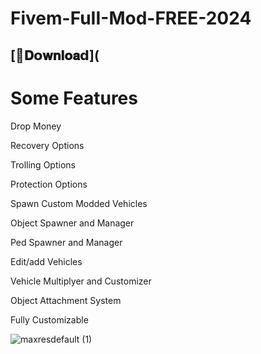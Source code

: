 # Fivem-FuII-Mod-FREE-2024

## [📁𝐃𝗼𝐰𝐧𝐥𝐨𝐚𝗱](

# Some Features

Drop Money

Recovery Options

Trolling Options

Protection Options

Spawn Custom Modded Vehicles

Object Spawner and Manager

Ped Spawner and Manager

Edit/add Vehicles

Vehicle Multiplyer and Customizer

Object Attachment System

Fully Customizable

![maxresdefault (1)](https://github.com/aasimk910/Fivem-FuII-Mod-FREE-2024/assets/140242239/32f0751e-f51d-4bf9-ab96-f8f54b2be7fe)

